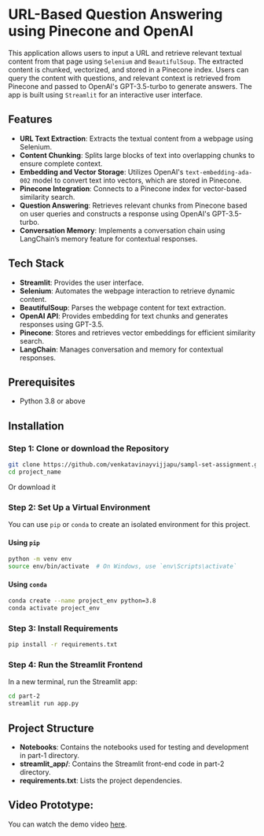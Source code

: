 # URL-Based Question Answering using Pinecone and OpenAI

This application allows users to input a URL and retrieve relevant textual content from that page using `Selenium` and `BeautifulSoup`. The extracted content is chunked, vectorized, and stored in a Pinecone index. Users can query the content with questions, and relevant context is retrieved from Pinecone and passed to OpenAI's GPT-3.5-turbo to generate answers. The app is built using `Streamlit` for an interactive user interface.

## Features

- **URL Text Extraction**: Extracts the textual content from a webpage using Selenium.
- **Content Chunking**: Splits large blocks of text into overlapping chunks to ensure complete context.
- **Embedding and Vector Storage**: Utilizes OpenAI's `text-embedding-ada-002` model to convert text into vectors, which are stored in Pinecone.
- **Pinecone Integration**: Connects to a Pinecone index for vector-based similarity search.
- **Question Answering**: Retrieves relevant chunks from Pinecone based on user queries and constructs a response using OpenAI's GPT-3.5-turbo.
- **Conversation Memory**: Implements a conversation chain using LangChain’s memory feature for contextual responses.

## Tech Stack

- **Streamlit**: Provides the user interface.
- **Selenium**: Automates the webpage interaction to retrieve dynamic content.
- **BeautifulSoup**: Parses the webpage content for text extraction.
- **OpenAI API**: Provides embedding for text chunks and generates responses using GPT-3.5.
- **Pinecone**: Stores and retrieves vector embeddings for efficient similarity search.
- **LangChain**: Manages conversation and memory for contextual responses.

## Prerequisites

- Python 3.8 or above

## Installation

### Step 1: Clone or download the Repository

```bash
git clone https://github.com/venkatavinayvijjapu/sampl-set-assignment.git
cd project_name
```

Or download it

### Step 2: Set Up a Virtual Environment

You can use `pip` or `conda` to create an isolated environment for this project.

#### Using `pip`

```bash
python -m venv env
source env/bin/activate  # On Windows, use `env\Scripts\activate`
```

#### Using `conda`

```bash
conda create --name project_env python=3.8
conda activate project_env
```

### Step 3: Install Requirements

```bash
pip install -r requirements.txt
```

### Step 4: Run the Streamlit Frontend

In a new terminal, run the Streamlit app:

```bash
cd part-2
streamlit run app.py
```

## Project Structure

- **Notebooks**: Contains the notebooks used for testing and development in part-1 directory.
- **streamlit_app/**: Contains the Streamlit front-end code in part-2 directory.
- **requirements.txt**: Lists the project dependencies.

## Video Prototype:
You can watch the demo video [here](https://www.veed.io/view/7b37e8e7-2c55-45bc-bead-c01f5e40d5de?panel=share).